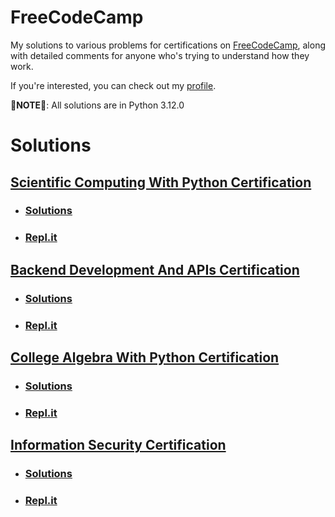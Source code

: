 # FreeCodeCamp

My solutions to various problems for certifications on [FreeCodeCamp](https://freecodecamp.org), along with detailed comments for anyone who's trying to understand how they work.

If you're interested, you can check out my [profile](https://freecodecamp.org/ret2christian).

**🚨NOTE🚨**: All solutions are in Python 3.12.0

# Solutions

## [Scientific Computing With Python Certification](https://www.freecodecamp.org/learn/scientific-computing-with-python/)
- ### [Solutions](https://github.com/chrvstian/freecodecamp/tree/main/scientific-computing-with-python)
- ### [Repl.it](https://replit.com/@null-ptrs?path=folder/Scientific%20Computing%20With%20Python%20Solutions)

## [Backend Development And APIs Certification](fixthislater.com)
- ### [Solutions](fixthislater.com)
- ### [Repl.it](fixthislater.com)

## [College Algebra With Python Certification](fixthislater.com)
- ### [Solutions](fixthislater.com)
- ### [Repl.it](fixthislater.com)

## [Information Security Certification](fixthislater.com)
- ### [Solutions](fixthislater.com)
- ### [Repl.it](fixthislater.com)

